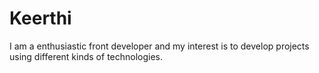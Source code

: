 # Keerthi
I am a enthusiastic front developer and my interest is to develop projects using different kinds of technologies.
